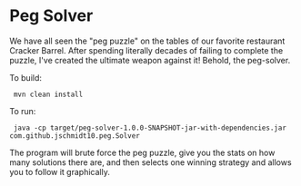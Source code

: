 Peg Solver
==========

We have all seen the "peg puzzle" on the tables of our favorite restaurant Cracker Barrel. After spending literally 
decades of failing to complete the puzzle, I've created the ultimate weapon against it! Behold, the peg-solver.

To build:

     mvn clean install
     
To run:

     java -cp target/peg-solver-1.0.0-SNAPSHOT-jar-with-dependencies.jar com.github.jschmidt10.peg.Solver
     
The program will brute force the peg puzzle, give you the stats on how many solutions there are, and then selects one 
winning strategy and allows you to follow it graphically.
